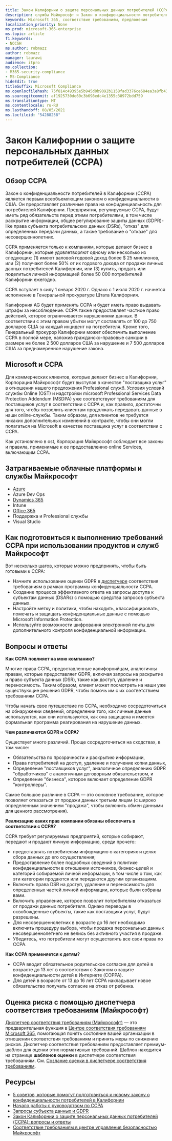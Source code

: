 ```yaml
---
title: Закон Калифорнии о защите персональных данных потребителей (CCPA)
description: службы Майкрософт и Закон о конфиденциальности потребителей в Калифорнии (CCPA).
keywords: Microsoft 365, соответствие требованиям, предложения
localization_priority: None
ms.prod: microsoft-365-enterprise
ms.topic: article
f1.keywords:
- NOCSH
ms.author: robmazz
author: robmazz
manager: laurawi
audience: itpro
ms.collection:
- M365-security-compliance
- MS-Compliance
hideEdit: true
titleSuffix: Microsoft Compliance
ms.openlocfilehash: 75f814c49395e5b945d0b9092b1158fad3376ce684ea3a8fb43115d51fe6bba5
ms.sourcegitcommit: af1925730de60c3b698edc4e1355c38972bdd759
ms.translationtype: MT
ms.contentlocale: ru-RU
ms.lasthandoff: 08/05/2021
ms.locfileid: "54288258"
---
```

# <a name="california-consumer-privacy-act-ccpa"></a>Закон Калифорнии о защите персональных данных потребителей (CCPA)

## <a name="ccpa-overview"></a>Обзор CCPA

Закон о конфиденциальности потребителей в Калифорнии (CCPA) является первым всеобъемлющим законом о конфиденциальности в США. Он предоставляет различные права на конфиденциальность для потребителей Калифорнии.  Предприятия, регулируемые CCPA, будут иметь ряд обязательств перед этими потребителями, в том числе раскрытие информации, общее регулирование защиты данных (GDPR)-like права субъекта потребительских данных (DSRs), "отказ" для определенных передачи данных, а также требование о "отказе" для несовершеннолетних.

CCPA применяется только к компаниям, которые делают бизнес в Калифорнии, которые удовлетворяют одному или несколько из следующих: (1) имеют валовой годовой доход более $ 25 миллионов, или (2) получают более 50% от их годового дохода от продажи личных данных потребителей Калифорнии, или (3) купить, продать или поделиться личной информацией более 50 000 потребителей Калифорнии ежегодно.

CCPA вступает в силу 1 января 2020 г.  Однако с 1 июля 2020 г. начнется исполнение в Генеральной прокуратуре Штата Калифорния.

Калифорния AG будет применять CCPA и будет иметь право выдавать штрафы за несоблюдение. CCPA также предоставляет частное право действий, которое ограничивается нарушениями данных. В соответствии с этим правом убытки могут составлять от 100 до 750 долларов США за каждый инцидент на потребителя.  Кроме того, Генеральный прокурор Калифорнии может обеспечить выполнение CCPA в полной мере, наложив гражданско-правовые санкции в размере не более 2 500 долларов США за нарушение и 7 500 долларов США за преднамеренное нарушение закона.

## <a name="microsoft-and-the-ccpa"></a>Microsoft и CCPA

Для коммерческих клиентов, которые делают бизнес в Калифорнии, Корпорация Майкрософт будет выступая в качестве "поставщика услуг" в отношении нашего предложения Professional служб.  Условия условий службы Online (OST) и надстройки microsoft Professional Services Data Protection Addendum (MSDPA) уже соответствуют требованиям для поставщиков услуг в соответствии с CCPA и, как правило, достаточны для того, чтобы позволить клиентам продолжать передавать данные в наши online-службы. Таким образом, для клиентов не требуется никаких дополнительных изменений в контракте, чтобы они могли полагаться на Microsoft в качестве поставщика услуг в соответствии с CCPA.

Как установлено в ost, Корпорация Майкрософт соблюдает все законы и правила, применимые к ее предоставлению online Services, включающим CCPA.  

## <a name="microsoft-in-scope-cloud-platforms--services"></a>Затрагиваемые облачные платформы и службы Майкрософт

- [Azure](https://aka.ms/AzureCompliance)
- Azure Dev Ops
- [Dynamics 365](https://aka.ms/d365-compliance-list)
- Intune
- [Office 365](https://aka.ms/o365-compliance-framework)
- Поддержка и Professional службы
- Visual Studio

## <a name="how-you-can-prepare-for-your-ccpa-compliance-when-using-microsoft-products-and-services"></a>Как подготовиться к выполнению требований CCPA при использовании продуктов и служб Майкрософт

Вот несколько шагов, которые можно предпринять, чтобы быть готовыми к CCPA:

- Начните использование оценки GDPR в [диспетчере](/microsoft-365/compliance/compliance-manager) соответствия требованиям в рамках программы конфиденциальности CCPA.
- Создание процесса эффективного ответа на запросы доступа к субъектам данных (DSARs) с помощью средства запросов субъекта данных.
- Настройте метку и политики, чтобы находить, классифицировать, помечать и защищать конфиденциальные данные с помощью Microsoft Information Protection.
- Используйте возможности шифрования электронной почты для дополнительного контроля конфиденциальной информации.

## <a name="frequently-asked-questions"></a>Вопросы и ответы

**Как CCPA повлияет на мою компанию?**

Многие права CCPA, предоставленные калифорнийцам, аналогичны правам, которые предоставляет GDPR, включая запросы на раскрытие и право субъекта данных (DSR), такие как доступ, удаление и переносимость. Таким образом, клиент может посмотреть на наши уже существующие решения GDPR, чтобы помочь им с их соответствием требованиям CCPA.

Чтобы начать свое путешествие по CCPA, необходимо сосредоточиться на обнаружении сведений, определении того, как личные данные используются, как они используются, как она защищена и имеется формальная программа реагирования на нарушение данных.

**Чем различаются GDPR и CCPA?**

Существует много различий. Проще сосредоточиться на сходствах, в том числе:

- Обязательства по прозрачности и раскрытию информации,
- Права потребителей на доступ, удаление и получение копии данных,
- Определение "поставщиков услуг", аналогичное определению GDPR "обработчиков" с аналогичным договорным обязательством, и
- Определение "бизнеса", которое включает определение GDPR "контроллеры".

Самое большое различие в CCPA — это основное требование, которое позволяет отказаться от продажи данных третьим лицам (с широко определенным значением "продажа", чтобы включить обмен данными для ценного рассмотрения).

**Реализацию каких прав компании обязаны обеспечить в соответствии с CCPA?**

CCPA требует регулируемых предприятий, которые собирают, передают и продают личную информацию, среди прочего:

- предоставлять потребителям информацию о категориях и целях сбора данных до его осуществления;
- Предоставление более подробных сведений в политике конфиденциальности в отношении источников, бизнес-целей и категорий собираемой личной информации, в том числе о том, как эти категории продаются или передаются другим организациям.
- Включить права DSR на доступ, удаление и переносимость для определенных частей личной информации, которые были собраны вами.
- Включить управление, которое позволит потребителям отказаться от продажи данных потребителя. Однако переводы в освобожденные субъекты, такие как поставщики услуг, будут разрешены.
- Для несовершеннолетних в возрасте до 16 лет необходимо включить процедуру выбора, чтобы продажа персональных данных несовершеннолетнего не велись без активного участия в продаже.
- Убедитесь, что потребители могут осуществлять все свои права по CCPA.

**Как CCPA применяется к детям?**

- CCPA вводит обязательное родительское согласие для детей в возрасте до 13 лет в соответствии с Законом о защите конфиденциальности детей в Интернете (COPPA).
- Для детей в возрасте от 13 до 16 лет CCPA накладывает новое обязательство получать согласие на отказ от ребенка.

## <a name="use-microsoft-compliance-manager-to-assess-your-risk"></a>Оценка риска с помощью диспетчера соответствия требованиям (Майкрософт)

[Диспетчер соответствия требованиям (Майкрософт)](/microsoft-365/compliance/compliance-manager) — это предварительная функция в [Центре соответствия требованиям Microsoft 365](/microsoft-365/compliance/microsoft-365-compliance-center), помогающая понять состояние вашей организации в отношении соответствия требованиям и принять меры по снижению рисков. Диспетчер соответствия требованиям предоставляет премиум-шаблон для оценки этих нормативных требований. Шаблон находится на странице **шаблонов оценки** в диспетчере соответствия требованиям. См. [Создание оценки в диспетчере соответствия требованиям](/microsoft-365/compliance/compliance-manager-assessments).

## <a name="resources"></a>Ресурсы

- [5 советов, которые помогут подготовиться к новому закону о конфиденциальности потребителей в Калифорнии](https://aka.ms/M365ComplianceBlog_RSA)
- [Начало работы с руководством по CCPA](https://info.microsoft.com/ww-landing-Five-tips-to-help-you-prepare-for-the-California-Consumer-Privacy-Act.html)
- [Запросы субъекта данных и GDPR](gdpr-data-subject-requests.md)
- [Закон Калифорнии о защите персональных данных потребителей (CCPA): вопросы и ответы](ccpa-faq.yml)
- [Соответствие требованиям в центре управления безопасностью Майкрософт](https://www.microsoft.com/trust-center/compliance/compliance-overview)
